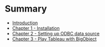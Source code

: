 # Summary

* [Introduction](README.md)
* [Chapter 1 - Installation](chapter1.md)
* [Chapter 2 -  Setting up ODBC data source](chapter2.md)
* [Chapter 3 - Play Tableau with BigObject](chapter3.md)

